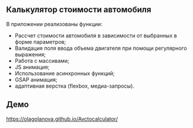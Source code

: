## Калькулятор стоимости автомобиля

В приложении реализованы функции:
- Рассчет стоимости автомобиля в зависимости от выбранных в форме параметров;
- Валидация поля ввода объема двигателя при помощи регулярного выражения;
- Работа с массивами;
- JS анимация;
- Использование асинхронных функций;
- GSAP анимация;
- адаптивная верстка (flexbox, медиа-запросы).

## Демо
https://olagolanova.github.io/Avctocalculator/